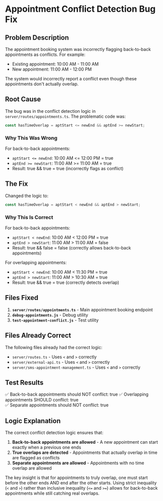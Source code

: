 # Appointment Conflict Detection Bug Fix

## Problem Description

The appointment booking system was incorrectly flagging back-to-back appointments as conflicts. For example:
- Existing appointment: 10:00 AM - 11:00 AM
- New appointment: 11:00 AM - 12:00 PM

The system would incorrectly report a conflict even though these appointments don't actually overlap.

## Root Cause

The bug was in the conflict detection logic in `server/routes/appointments.ts`. The problematic code was:

```javascript
const hasTimeOverlap = aptStart <= newEnd && aptEnd >= newStart;
```

### Why This Was Wrong

For back-to-back appointments:
- `aptStart <= newEnd`: 10:00 AM <= 12:00 PM = true
- `aptEnd >= newStart`: 11:00 AM >= 11:00 AM = true
- Result: true && true = true (incorrectly flags as conflict)

## The Fix

Changed the logic to:

```javascript
const hasTimeOverlap = aptStart < newEnd && aptEnd > newStart;
```

### Why This Is Correct

For back-to-back appointments:
- `aptStart < newEnd`: 10:00 AM < 12:00 PM = true
- `aptEnd > newStart`: 11:00 AM > 11:00 AM = false
- Result: true && false = false (correctly allows back-to-back appointments)

For overlapping appointments:
- `aptStart < newEnd`: 10:00 AM < 11:30 PM = true
- `aptEnd > newStart`: 11:00 AM > 10:30 AM = true
- Result: true && true = true (correctly detects overlap)

## Files Fixed

1. **`server/routes/appointments.ts`** - Main appointment booking endpoint
2. **`debug-appointments.js`** - Debug utility
3. **`test-appointment-conflict.js`** - Test utility

## Files Already Correct

The following files already had the correct logic:
- `server/routes.ts` - Uses `<` and `>` correctly
- `server/external-api.ts` - Uses `<` and `>` correctly  
- `server/sms-appointment-management.ts` - Uses `<` and `>` correctly

## Test Results

✅ Back-to-back appointments should NOT conflict: true
✅ Overlapping appointments SHOULD conflict: true  
✅ Separate appointments should NOT conflict: true

## Logic Explanation

The correct conflict detection logic ensures that:
1. **Back-to-back appointments are allowed** - A new appointment can start exactly when a previous one ends
2. **True overlaps are detected** - Appointments that actually overlap in time are flagged as conflicts
3. **Separate appointments are allowed** - Appointments with no time overlap are allowed

The key insight is that for appointments to truly overlap, one must start before the other ends AND end after the other starts. Using strict inequality (`<` and `>`) rather than inclusive inequality (`<=` and `>=`) allows for back-to-back appointments while still catching real overlaps. 